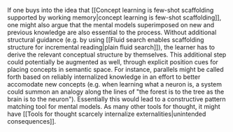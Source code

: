 ---
---

If one buys into the idea that [[Concept learning is few-shot scaffolding supported by working memory|concept learning is few-shot scaffolding]], one might also argue that the mental models superimposed on new and previous knowledge are also essential to the process. Without additional structural guidance (e.g. by using [[Fluid search enables scaffolding structure for incremental reading|plain fluid search]]), the learner has to derive the relevant conceptual structure by themselves. This additional step could potentially be augmented as well, through explicit position cues for placing concepts in semantic space. For instance, parallels might be called forth based on reliably internalized knowledge in an effort to better accomodate new concepts (e.g. when learning what a neuron is, a system could summon an analogy along the lines of "the forest is to the tree as the brain is to the neuron"). Essentially this would lead to a constructive pattern matching tool for mental models. As many other tools for thought, it might have [[Tools for thought scarcely internalize externalities|unintended consequences]].